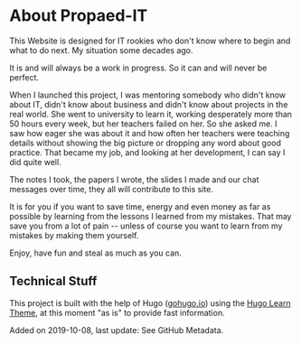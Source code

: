 #  About Propaed-IT

This Website is designed for IT rookies who don't know where to begin and what
to do next. My situation some decades ago.

It is and will always be a work in progress. So it can and will never be perfect.

When I launched this project, I was mentoring somebody who didn't know about
IT, didn't know about business and didn't know about projects in the real
world. She went to university to learn it, working desperately more than 50
hours every week, but her teachers failed on her. So she asked me. I saw how
eager she was about it and how often her teachers were teaching details without
showing the big picture or dropping any word about good practice. That became
my job, and looking at her development, I can say I did quite well.

The notes I took, the papers I wrote, the slides I made and our chat messages over time,
they all will contribute to this site. 

It is for you if you want to save time, energy and even money as far as possible
by learning from the lessons I learned from my mistakes. That may save you 
from a lot of pain -- unless of course you want to learn from my mistakes by
making them yourself.

Enjoy, have fun and steal as much as you can.


## Technical Stuff

This project is built with the help of Hugo ([gohugo.io](https://gohugo.io)) using the
[Hugo Learn Theme](https://learn.netlify.com/en/), at this moment "as is" to provide
fast information.

Added on 2019-10-08, last update: See GitHub Metadata.

